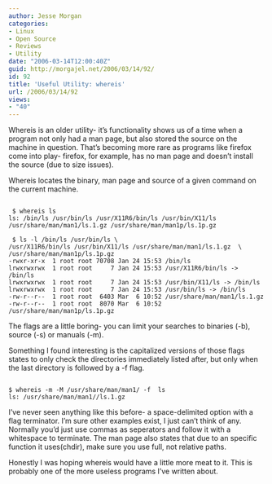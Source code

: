 ```yaml
---
author: Jesse Morgan
categories:
- Linux
- Open Source
- Reviews
- Utility
date: "2006-03-14T12:00:40Z"
guid: http://morgajel.net/2006/03/14/92/
id: 92
title: 'Useful Utility: whereis'
url: /2006/03/14/92
views:
- "40"
---
```


Whereis is an older utility- it’s functionality shows us of a time when a program not only had a man page, but also stored the source on the machine in question. That’s becoming more rare as programs like firefox come into play- firefox, for example, has no man page and doesn’t install the source (due to size issues).

Whereis locates the binary, man page and source of a given command on the current machine.

```

 $ whereis ls
ls: /bin/ls /usr/bin/ls /usr/X11R6/bin/ls /usr/bin/X11/ls 
/usr/share/man/man1/ls.1.gz /usr/share/man/man1p/ls.1p.gz

 $ ls -l /bin/ls /usr/bin/ls \
/usr/X11R6/bin/ls /usr/bin/X11/ls /usr/share/man/man1/ls.1.gz  \
/usr/share/man/man1p/ls.1p.gz
-rwxr-xr-x  1 root root 70708 Jan 24 15:53 /bin/ls
lrwxrwxrwx  1 root root     7 Jan 24 15:53 /usr/X11R6/bin/ls -> /bin/ls
lrwxrwxrwx  1 root root     7 Jan 24 15:53 /usr/bin/X11/ls -> /bin/ls
lrwxrwxrwx  1 root root     7 Jan 24 15:53 /usr/bin/ls -> /bin/ls
-rw-r--r--  1 root root  6403 Mar  6 10:52 /usr/share/man/man1/ls.1.gz
-rw-r--r--  1 root root  8070 Mar  6 10:52 /usr/share/man/man1p/ls.1p.gz
```

The flags are a little boring- you can limit your searches to binaries (-b), source (-s) or manuals (-m).

Something I found interesting is the capitalized versions of those flags states to only check the directories immediately listed after, but only when the last directory is followed by a -f flag.

```

$ whereis -m -M /usr/share/man/man1/ -f  ls
ls: /usr/share/man/man1//ls.1.gz
```

I’ve never seen anything like this before- a space-delimited option with a flag terminator. I’m sure other examples exist, I just can’t think of any. Normally you’d just use commas as seperators and follow it with a whitespace to terminate. The man page also states that due to an specific function it uses(chdir), make sure you use full, not relative paths.

Honestly I was hoping whereis would have a little more meat to it. This is probably one of the more useless programs I’ve written about.